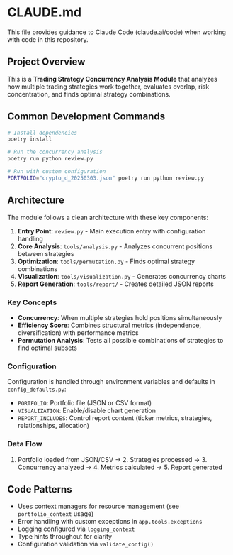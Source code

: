 # CLAUDE.md

This file provides guidance to Claude Code (claude.ai/code) when working with code in this repository.

## Project Overview

This is a **Trading Strategy Concurrency Analysis Module** that analyzes how multiple trading strategies work together, evaluates overlap, risk concentration, and finds optimal strategy combinations.

## Common Development Commands

```bash
# Install dependencies
poetry install

# Run the concurrency analysis
poetry run python review.py

# Run with custom configuration
PORTFOLIO="crypto_d_20250303.json" poetry run python review.py
```

## Architecture

The module follows a clean architecture with these key components:

1. **Entry Point**: `review.py` - Main execution entry with configuration handling
2. **Core Analysis**: `tools/analysis.py` - Analyzes concurrent positions between strategies
3. **Optimization**: `tools/permutation.py` - Finds optimal strategy combinations
4. **Visualization**: `tools/visualization.py` - Generates concurrency charts
5. **Report Generation**: `tools/report/` - Creates detailed JSON reports

### Key Concepts

- **Concurrency**: When multiple strategies hold positions simultaneously
- **Efficiency Score**: Combines structural metrics (independence, diversification) with performance metrics
- **Permutation Analysis**: Tests all possible combinations of strategies to find optimal subsets

### Configuration

Configuration is handled through environment variables and defaults in `config_defaults.py`:
- `PORTFOLIO`: Portfolio file (JSON or CSV format)
- `VISUALIZATION`: Enable/disable chart generation
- `REPORT_INCLUDES`: Control report content (ticker metrics, strategies, relationships, allocation)

### Data Flow

1. Portfolio loaded from JSON/CSV → 2. Strategies processed → 3. Concurrency analyzed → 4. Metrics calculated → 5. Report generated

## Code Patterns

- Uses context managers for resource management (see `portfolio_context` usage)
- Error handling with custom exceptions in `app.tools.exceptions`
- Logging configured via `logging_context`
- Type hints throughout for clarity
- Configuration validation via `validate_config()`